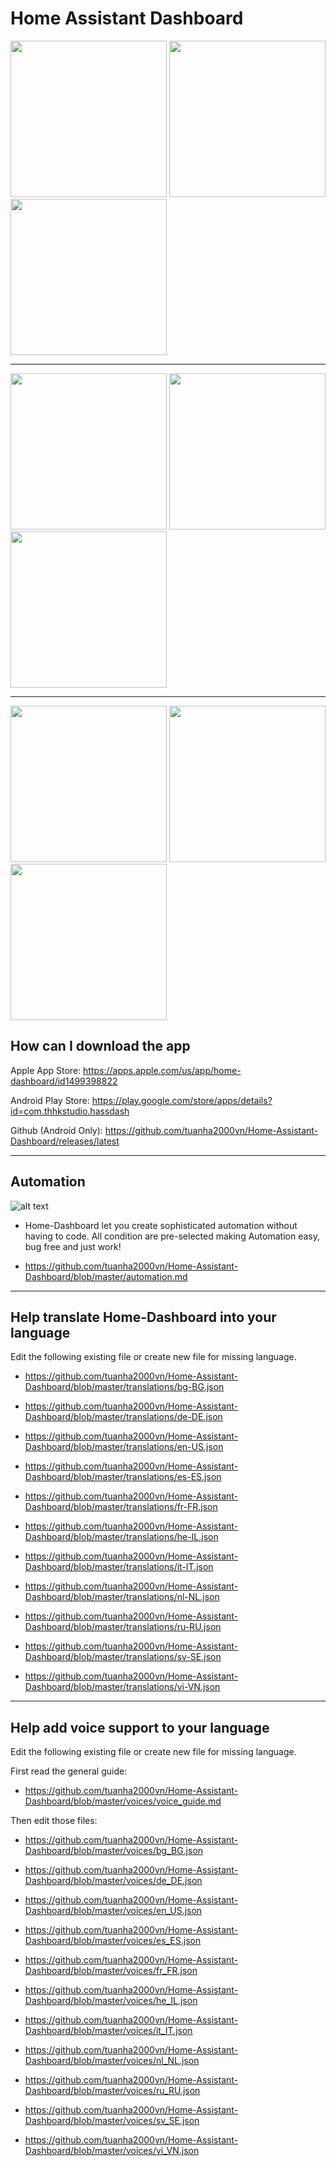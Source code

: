 # Home Assistant Dashboard
<img src="https://github.com/tuanha2000vn/Home-Assistant-Dashboard/blob/master/gif/touch.gif?raw=true" width="250"> <img src="https://github.com/tuanha2000vn/Home-Assistant-Dashboard/blob/master/gif/climate.gif?raw=true" width="250"> <img src="https://github.com/tuanha2000vn/Home-Assistant-Dashboard/blob/master/gif/light_color.gif?raw=true" width="250">
***
<img src="https://github.com/tuanha2000vn/Home-Assistant-Dashboard/blob/master/gif/door_lock.gif?raw=true" width="250">  <img src="https://github.com/tuanha2000vn/Home-Assistant-Dashboard/blob/master/gif/curtain.gif?raw=true" width="250"> <img src="https://github.com/tuanha2000vn/Home-Assistant-Dashboard/blob/master/gif/light_color.gif?raw=true" width="250">
***
 <img src="https://github.com/tuanha2000vn/Home-Assistant-Dashboard/blob/master/gif/sensor.gif?raw=true" width="250"> <img src="https://github.com/tuanha2000vn/Home-Assistant-Dashboard/blob/master/gif/binary.gif?raw=true" width="250"> <img src="https://github.com/tuanha2000vn/Home-Assistant-Dashboard/blob/master/gif/toggle.gif?raw=true" width="250">


## How can I download the app
Apple App Store: https://apps.apple.com/us/app/home-dashboard/id1499398822

Android Play Store: https://play.google.com/store/apps/details?id=com.thhkstudio.hassdash

Github (Android Only): https://github.com/tuanha2000vn/Home-Assistant-Dashboard/releases/latest

***

## Automation

![alt text](https://github.com/tuanha2000vn/Home-Assistant-Dashboard/blob/master/images/push_notification_2.png?raw=true)

* Home-Dashboard let you create sophisticated automation without having to code. All condition are pre-selected making Automation easy, bug free and just work!

* https://github.com/tuanha2000vn/Home-Assistant-Dashboard/blob/master/automation.md

***

## Help translate Home-Dashboard into your language

Edit the following existing file or create new file for missing language.

* https://github.com/tuanha2000vn/Home-Assistant-Dashboard/blob/master/translations/bg-BG.json

* https://github.com/tuanha2000vn/Home-Assistant-Dashboard/blob/master/translations/de-DE.json

* https://github.com/tuanha2000vn/Home-Assistant-Dashboard/blob/master/translations/en-US.json

* https://github.com/tuanha2000vn/Home-Assistant-Dashboard/blob/master/translations/es-ES.json

* https://github.com/tuanha2000vn/Home-Assistant-Dashboard/blob/master/translations/fr-FR.json

* https://github.com/tuanha2000vn/Home-Assistant-Dashboard/blob/master/translations/he-IL.json

* https://github.com/tuanha2000vn/Home-Assistant-Dashboard/blob/master/translations/it-IT.json

* https://github.com/tuanha2000vn/Home-Assistant-Dashboard/blob/master/translations/nl-NL.json

* https://github.com/tuanha2000vn/Home-Assistant-Dashboard/blob/master/translations/ru-RU.json

* https://github.com/tuanha2000vn/Home-Assistant-Dashboard/blob/master/translations/sv-SE.json

* https://github.com/tuanha2000vn/Home-Assistant-Dashboard/blob/master/translations/vi-VN.json

***

## Help add voice support to your language

Edit the following existing file or create new file for missing language.

First read the general guide:

* https://github.com/tuanha2000vn/Home-Assistant-Dashboard/blob/master/voices/voice_guide.md

Then edit those files:

* https://github.com/tuanha2000vn/Home-Assistant-Dashboard/blob/master/voices/bg_BG.json

* https://github.com/tuanha2000vn/Home-Assistant-Dashboard/blob/master/voices/de_DE.json

* https://github.com/tuanha2000vn/Home-Assistant-Dashboard/blob/master/voices/en_US.json

* https://github.com/tuanha2000vn/Home-Assistant-Dashboard/blob/master/voices/es_ES.json

* https://github.com/tuanha2000vn/Home-Assistant-Dashboard/blob/master/voices/fr_FR.json

* https://github.com/tuanha2000vn/Home-Assistant-Dashboard/blob/master/voices/he_IL.json

* https://github.com/tuanha2000vn/Home-Assistant-Dashboard/blob/master/voices/it_IT.json

* https://github.com/tuanha2000vn/Home-Assistant-Dashboard/blob/master/voices/nl_NL.json

* https://github.com/tuanha2000vn/Home-Assistant-Dashboard/blob/master/voices/ru_RU.json

* https://github.com/tuanha2000vn/Home-Assistant-Dashboard/blob/master/voices/sv_SE.json

* https://github.com/tuanha2000vn/Home-Assistant-Dashboard/blob/master/voices/vi_VN.json

